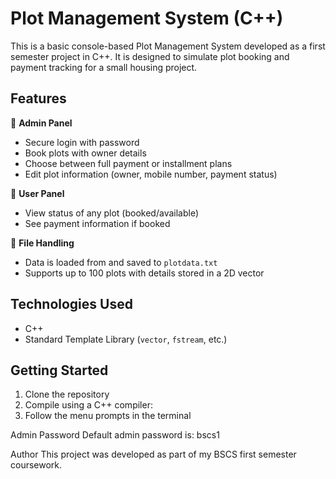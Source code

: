 # Plot Management System (C++)

This is a basic console-based Plot Management System developed as a first semester project in C++. It is designed to simulate plot booking and payment tracking for a small housing project.

## Features

🔑 **Admin Panel**  
- Secure login with password  
- Book plots with owner details  
- Choose between full payment or installment plans  
- Edit plot information (owner, mobile number, payment status)

👤 **User Panel**  
- View status of any plot (booked/available)  
- See payment information if booked  

💾 **File Handling**  
- Data is loaded from and saved to `plotdata.txt`  
- Supports up to 100 plots with details stored in a 2D vector

## Technologies Used
- C++
- Standard Template Library (`vector`, `fstream`, etc.)

## Getting Started

1. Clone the repository  
2. Compile using a C++ compiler:
3. Follow the menu prompts in the terminal

Admin Password
Default admin password is: bscs1

Author
This project was developed as part of my BSCS first semester coursework.
